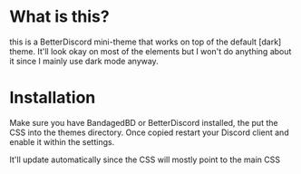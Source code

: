 # What is this?
this is a BetterDiscord mini-theme that works on top of the default [dark] theme. It'll look okay on most of the elements but I won't do anything about it since I mainly use dark mode anyway.

# Installation
Make sure you have BandagedBD or BetterDiscord installed, the put the CSS into the themes directory. Once copied restart your Discord client and enable it within the settings.

It'll update automatically since the CSS will mostly point to the main CSS
